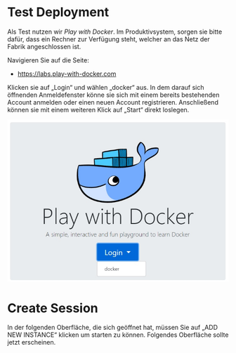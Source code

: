 # Test Deployment
Als Test nutzen wir *Play with Docker*. Im Produktivsystem, sorgen sie bitte dafür, dass ein Rechner zur Verfügung steht, welcher an das Netz der Fabrik angeschlossen ist.

Navigieren Sie auf die Seite:

* https://labs.play-with-docker.com

Klicken sie auf „Login“ und wählen „docker“ aus. In dem darauf sich öffnenden Anmeldefenster könne sie sich mit einem bereits bestehenden Account anmelden oder einen neuen Account registrieren. Anschließend können sie mit einem weiteren Klick auf „Start“ direkt loslegen.

![Docker](../img/PlayWithDocker.jpg)

# Create Session
In der folgenden Oberfläche, die sich geöffnet hat, müssen Sie auf „ADD NEW INSTANCE“ klicken um starten zu können. Folgendes Oberfläche sollte jetzt erscheinen.

